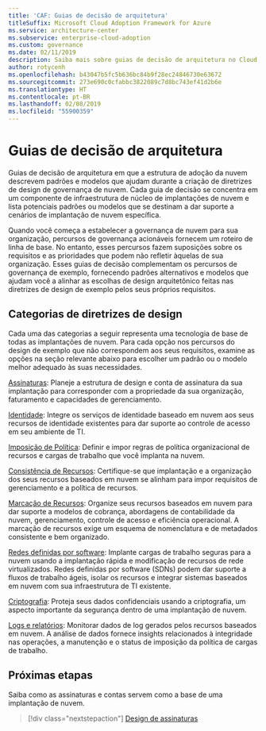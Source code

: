 ```yaml
---
title: 'CAF: Guias de decisão de arquitetura'
titleSuffix: Microsoft Cloud Adoption Framework for Azure
ms.service: architecture-center
ms.subservice: enterprise-cloud-adoption
ms.custom: governance
ms.date: 02/11/2019
description: Saiba mais sobre guias de decisão de arquitetura no Cloud Adoption Framework.
author: rotycenh
ms.openlocfilehash: b43047b5fc5b636bc84b9f28ec24846730e63672
ms.sourcegitcommit: 273e690c0cfabbc3822089c7d8bc743ef41d2b6e
ms.translationtype: HT
ms.contentlocale: pt-BR
ms.lasthandoff: 02/08/2019
ms.locfileid: "55900359"
---
```

# <a name="architectural-decision-guides"></a>Guias de decisão de arquitetura

Guias de decisão de arquitetura em que a estrutura de adoção da nuvem descrevem padrões e modelos que ajudam durante a criação de diretrizes de design de governança de nuvem. Cada guia de decisão se concentra em um componente de infraestrutura de núcleo de implantações de nuvem e lista potenciais padrões ou modelos que se destinam a dar suporte a cenários de implantação de nuvem específica.

Quando você começa a estabelecer a governança de nuvem para sua organização, percursos de governança acionáveis fornecem um roteiro de linha de base. No entanto, esses percursos fazem suposições sobre os requisitos e as prioridades que podem não refletir àquelas de sua organização.
Esses guias de decisão complementam os percursos de governança de exemplo, fornecendo padrões alternativos e modelos que ajudam você a alinhar as escolhas de design arquitetônico feitas nas diretrizes de design de exemplo pelos seus próprios requisitos.

## <a name="design-guidance-categories"></a>Categorias de diretrizes de design

Cada uma das categorias a seguir representa uma tecnologia de base de todas as implantações de nuvem. Para cada opção nos percursos do design de exemplo que não correspondem aos seus requisitos, examine as opções na seção relevante abaixo para escolher um padrão ou o modelo melhor adequado às suas necessidades.

[Assinaturas](./subscriptions/overview.md): Planeje a estrutura de design e conta de assinatura da sua implantação para corresponder com a propriedade da sua organização, faturamento e capacidades de gerenciamento.

[Identidade](./identity/overview.md): Integre os serviços de identidade baseado em nuvem aos seus recursos de identidade existentes para dar suporte ao controle de acesso em seu ambiente de TI.

[Imposição de Política](./policy-enforcement/overview.md): Definir e impor regras de política organizacional de recursos e cargas de trabalho que você implanta na nuvem.

[Consistência de Recursos](./resource-consistency/overview.md): Certifique-se que implantação e a organização dos seus recursos baseados em nuvem se alinham para impor requisitos de gerenciamento e a política de recursos.

[Marcação de Recursos](./resource-tagging/overview.md): Organize seus recursos baseados em nuvem para dar suporte a modelos de cobrança, abordagens de contabilidade da nuvem, gerenciamento, controle de acesso e eficiência operacional. A marcação de recursos exige um esquema de nomenclatura e de metadados consistente e bem organizado.

[Redes definidas por software](./software-defined-network/overview.md): Implante cargas de trabalho seguras para a nuvem usando a implantação rápida e modificação de recursos de rede virtualizados. Redes definidas por software (SDNs) podem dar suporte a fluxos de trabalho ágeis, isolar os recursos e integrar sistemas baseados em nuvem com sua infraestrutura de TI existente.

[Criptografia](./encryption/overview.md): Proteja seus dados confidenciais usando a criptografia, um aspecto importante da segurança dentro de uma implantação de nuvem.

[Logs e relatórios](./log-and-report/overview.md): Monitorar dados de log gerados pelos recursos baseados em nuvem. A análise de dados fornece insights relacionados à integridade nas operações, a manutenção e o status de imposição da política de cargas de trabalho.

## <a name="next-steps"></a>Próximas etapas

Saiba como as assinaturas e contas servem como a base de uma implantação de nuvem.

> [!div class="nextstepaction"]
> [Design de assinaturas](subscriptions/overview.md)
